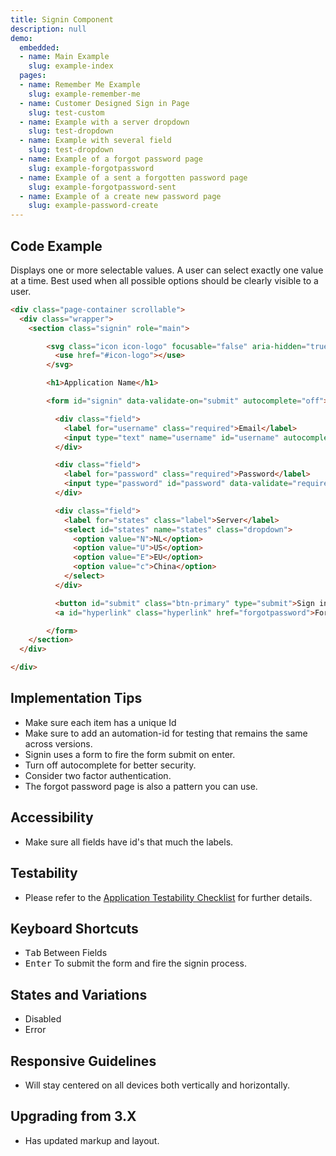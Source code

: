 ```yaml
---
title: Signin Component
description: null
demo:
  embedded:
  - name: Main Example
    slug: example-index
  pages:
  - name: Remember Me Example
    slug: example-remember-me
  - name: Customer Designed Sign in Page
    slug: test-custom
  - name: Example with a server dropdown
    slug: test-dropdown
  - name: Example with several field
    slug: test-dropdown
  - name: Example of a forgot password page
    slug: example-forgotpassword
  - name: Example of a sent a forgotten password page
    slug: example-forgotpassword-sent
  - name: Example of a create new password page
    slug: example-password-create
---
```


## Code Example

Displays one or more selectable values. A user can select exactly one value at a time. Best used when all possible options should be clearly visible to a user.

```html
<div class="page-container scrollable">
  <div class="wrapper">
    <section class="signin" role="main">

        <svg class="icon icon-logo" focusable="false" aria-hidden="true" role="presentation">
          <use href="#icon-logo"></use>
        </svg>

        <h1>Application Name</h1>

        <form id="signin" data-validate-on="submit" autocomplete="off">

          <div class="field">
            <label for="username" class="required">Email</label>
            <input type="text" name="username" id="username" autocomplete="off" data-validate="required"/>
          </div>

          <div class="field">
            <label for="password" class="required">Password</label>
            <input type="password" id="password" data-validate="required" name="password"/>
          </div>

          <div class="field">
            <label for="states" class="label">Server</label>
            <select id="states" name="states" class="dropdown">
              <option value="N">NL</option>
              <option value="U">US</option>
              <option value="E">EU</option>
              <option value="c">China</option>
            </select>
          </div>

          <button id="submit" class="btn-primary" type="submit">Sign in</button>
          <a id="hyperlink" class="hyperlink" href="forgotpassword">Forgot Password?</a>

        </form>
    </section>
  </div>

</div>
```

## Implementation Tips

- Make sure each item has a unique Id
- Make sure to add an automation-id for testing that remains the same across versions.
- Signin uses a form to fire the form submit on enter.
- Turn off autocomplete for better security.
- Consider two factor authentication.
- The forgot password page is also a pattern you can use.

## Accessibility

- Make sure all fields have id's that much the labels.

## Testability

- Please refer to the [Application Testability Checklist](https://design.infor.com/resources/application-testability-checklist) for further details.

## Keyboard Shortcuts

- <kbd>Tab</kbd> Between Fields
- <kbd>Enter</kbd> To submit the form and fire the signin process.

## States and Variations

- Disabled
- Error

## Responsive Guidelines

- Will stay centered on all devices both vertically and horizontally.

## Upgrading from 3.X

- Has updated markup and layout.
